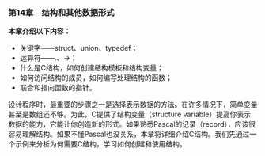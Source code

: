 ### 第14章　结构和其他数据形式

**本章介绍以下内容：**

+ 关键字——struct、union、typedef；
+ 运算符——.、->；
+ 什么是C结构，如何创建结构模板和结构变量；
+ 如何访问结构的成员，如何编写处理结构的函数；
+ 联合和指向函数的指针。

设计程序时，最重要的步骤之一是选择表示数据的方法。在许多情况下，简单变量甚至是数组还不够。为此，C提供了结构变量（structure variable）提高你表示数据的能力，它能让你创造新的形式。如果熟悉Pascal的记录（record），应该很容易理解结构。如果不懂Pascal也没关系，本章将详细介绍C结构。我们先通过一个示例来分析为何需要C结构，学习如何创建和使用结构。

